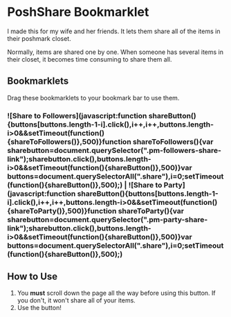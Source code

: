 # PoshShare Bookmarklet

I made this for my wife and her friends. It lets them share all of the items in their poshmark closet.

Normally, items are shared one by one. When someone has several items in their closet, it becomes time consuming to
share them all.

## Bookmarklets

Drag these bookmarklets to your bookmark bar to use them.

### ![Share to Followers](javascript:function shareButton(){buttons[buttons.length-1-i].click(),i++,i++,buttons.length-i>0&&setTimeout(function(){shareToFollowers()},500)}function shareToFollowers(){var sharebutton=document.querySelector(".pm-followers-share-link");sharebutton.click(),buttons.length-i>0&&setTimeout(function(){shareButton()},500)}var buttons=document.querySelectorAll(".share"),i=0;setTimeout(function(){shareButton()},500);) | ![Share to Party](javascript:function shareButton(){buttons[buttons.length-1-i].click(),i++,i++,buttons.length-i>0&&setTimeout(function(){shareToParty()},500)}function shareToParty(){var sharebutton=document.querySelector(".pm-party-share-link");sharebutton.click(),buttons.length-i>0&&setTimeout(function(){shareButton()},500)}var buttons=document.querySelectorAll(".share"),i=0;setTimeout(function(){shareButton()},500);)


## How to Use

1. You **must** scroll down the page all the way before using this button. If you don't, it won't share all of your items.
2. Use the button!

